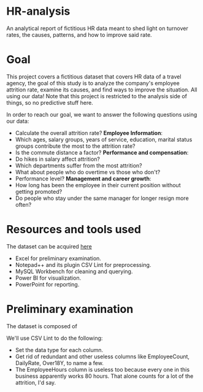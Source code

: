 # HR-analysis
 An analytical report of fictitious HR data meant to shed light on turnover rates, the causes, patterns, and how to improve said rate.

# Goal
This project covers a fictitious dataset that covers HR data of a travel agency, the goal of this study is to analyze the company's employee attrition rate, examine its causes, and find ways to improve the situation. All using our data!
Note that this project is restricted to the analysis side of things, so no predictive stuff here.

In order to reach our goal, we want to answer the following questions using our data:
- Calculate the overall attrition rate?
**Employee Information**:
- Which ages, salary groups, years of service, education, marital status groups contribute the most to the attrition rate?
- Is the commute distance a factor?
**Performance and compensation**:
- Do hikes in salary affect attrition?
- Which departments suffer from the most attrition?
- What about people who do overtime vs those who don't?
- Performance level?
**Management and career growth**:
- How long has been the employee in their current position without getting promoted?
- Do people who stay under the same manager for longer resign more often?


# Resources and tools used
The dataset can be acquired [here](https://databudd.com/s/greendestination.csv)

- Excel for preliminary examination.
- Notepad++ and its plugin CSV Lint for preprocessing.
- MySQL Workbench for cleaning and querying.
- Power BI for visualization.
- PowerPoint for reporting.

# Preliminary examination
The dataset is composed of 

We'll use CSV Lint to do the following:
- Set the data type for each column.
- Get rid of redundant and other useless columns like EmployeeCount, DailyRate, Over18Y, to name a few.
- The EmployeeHours column is useless too because every one in this business apparently works 80 hours. That alone counts for a lot of the attrition, I'd say.





